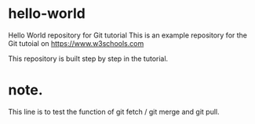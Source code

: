 # hello-world
Hello World repository for Git tutorial
This is an example repository for the Git tutoial on https://www.w3schools.com

This repository is built step by step in the tutorial.

# note. 
This line is to test the function of git fetch / git merge and git pull. 
